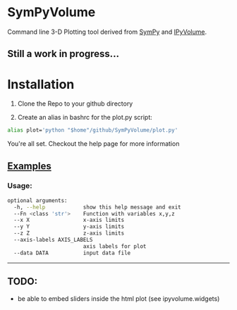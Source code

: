 # SymPyVolume
Command line 3-D Plotting tool derived from [SymPy](https://www.sympy.org/en/index.html) and [IPyVolume](https://ipyvolume.readthedocs.io/en/latest/).

## Still a work in progress...


# Installation

1. Clone the Repo to your github directory 

2. Create an alias in bashrc for the plot.py script:

```bash
alias plot='python "$home"/github/SymPyVolume/plot.py'
```

You're all set. Checkout the help page for more information


## [Examples](https://nbviewer.jupyter.org/github/robraddi/SymPyVolume/blob/master/examples.ipynb)


### Usage:

```bash
optional arguments:
  -h, --help            show this help message and exit
  --Fn <class 'str'>    Function with variables x,y,z
  --x X                 x-axis limits
  --y Y                 y-axis limits
  --z Z                 z-axis limits
  --axis-labels AXIS_LABELS
                        axis labels for plot
  --data DATA           input data file
```



------------------


## TODO:

- be able to embed sliders inside the html plot (see ipyvolume.widgets)


